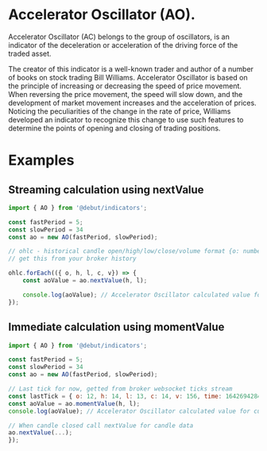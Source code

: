 # Accelerator Oscillator (AO).

Accelerator Oscillator (AC) belongs to the group of oscillators, is an indicator of the deceleration or acceleration of the driving force of the traded asset.

The creator of this indicator is a well-known trader and author of a number of books on stock trading Bill Williams. Accelerator Oscillator is based on the principle of increasing or decreasing the speed of price movement. When reversing the price movement, the speed will slow down, and the development of market movement increases and the acceleration of prices. Noticing the peculiarities of the change in the rate of price, Williams developed an indicator to recognize this change to use such features to determine the points of opening and closing of trading positions.

# Examples

## Streaming calculation using nextValue

```javascript
import { AO } from '@debut/indicators';

const fastPeriod = 5;
const slowPeriod = 34
const ao = new AO(fastPeriod, slowPeriod);

// ohlc - historical candle open/high/low/close/volume format {o: number, h: number, l: number, c: number, v: number, time: number }
// get this from your broker history

ohlc.forEach(({ o, h, l, c, v}) => {
    const aoValue = ao.nextValue(h, l);

    console.log(aoValue); // Accelerator Oscillator calculated value for current candle
});
```

## Immediate calculation using momentValue

```javascript
import { AO } from '@debut/indicators';

const fastPeriod = 5;
const slowPeriod = 34
const ao = new AO(fastPeriod, slowPeriod);

// Last tick for now, getted from broker websocket ticks stream
const lastTick = { o: 12, h: 14, l: 13, c: 14, v: 156, time: 1642694284515 };
const aoValue = ao.momentValue(h, l);
console.log(aoValue); // Accelerator Oscillator calculated value for current tick

// When candle closed call nextValue for candle data
ao.nextValue(...);
});
```
